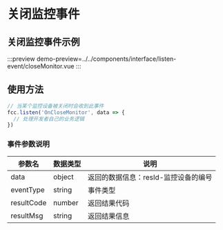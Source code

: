 # 关闭监控事件

## 关闭监控事件示例

:::preview
demo-preview=../../components/interface/listen-event/closeMonitor.vue
:::

## 使用方法

```typescript
// 当某个监控设备被关闭时会收到此事件
fcc.listen('OnCloseMonitor', data => {
  // 处理开发者自己的业务逻辑
})
```


### 事件参数说明

| **参数名**  | **数据类型** | **说明** |
| ----------- | ------------ | --------------------------------------------- |
| data       | object       |  返回的数据信息：resId-监控设备的编号      |         
| eventType       | string       | 事件类型           |         
| resultCode       | number       | 返回结果代码             |         
| resultMsg       | string       | 返回结果信息             |         
